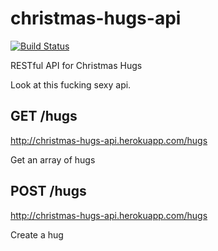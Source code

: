 christmas-hugs-api
==================

[![Build Status](https://secure.travis-ci.org/pebblecode/christmas-hugs-api.png)](http://travis-ci.org/pebblecode/christmas-hugs-api)

RESTful API for Christmas Hugs

Look at this fucking sexy api. 

## GET /hugs

http://christmas-hugs-api.herokuapp.com/hugs

Get an array of hugs

## POST /hugs

http://christmas-hugs-api.herokuapp.com/hugs

Create a hug


